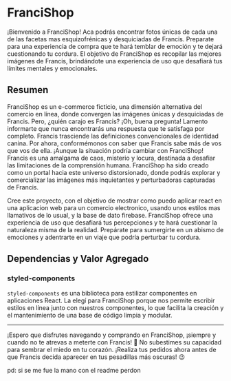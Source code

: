 # FranciShop

¡Bienvenido a FranciShop! Aca podrás encontrar fotos únicas de cada una de las facetas mas esquizofrénicas y desquiciadas de Francis. Preparate para una experiencia de compra que te hará temblar de emoción y te dejará cuestionando tu cordura. El objetivo de FranciShop es recopilar las mejores imágenes de Francis, brindándote una experiencia de uso que desafiará tus límites mentales y emocionales.

## Resumen

FranciShop es un e-commerce ficticio, una dimensión alternativa del comercio en línea, donde convergen las imágenes únicas y desquiciadas de Francis. Pero, ¿quién carajo es Francis? ¡Oh, buena pregunta! Lamento informarte que nunca encontrarás una respuesta que te satisfaga por completo. Francis trasciende las definiciones convencionales de identidad canina. Por ahora, conformémonos con saber que Francis sabe más de vos que vos de ella. ¡Aunque la situación podría cambiar con FranciShop! Francis es una amalgama de caos, misterio y locura, destinada a desafiar las limitaciones de la comprensión humana. FranciShop ha sido creado como un portal hacia este universo distorsionado, donde podrás explorar y comercializar las imágenes más inquietantes y perturbadoras capturadas de Francis.

Cree este proyecto, con el objetivo de mostrar como puedo aplicar react en una aplicacion web para un comercio electronico, usando unos estilos mas llamativos de lo usual, y la base de dato firebase. FranciShop ofrece una experiencia de uso que desafiará tus percepciones y te hará cuestionar la naturaleza misma de la realidad. Prepárate para sumergirte en un abismo de emociones y adentrarte en un viaje que podría perturbar tu cordura.

## Dependencias y Valor Agregado

### styled-components
`styled-components` es una biblioteca para estilizar componentes en aplicaciones React. La elegí para FranciShop porque nos permite escribir estilos en línea junto con nuestros componentes, lo que facilita la creación y el mantenimiento de una base de código limpia y modular.

---
¡Espero que disfrutes navegando y comprando en FranciShop, ¡siempre y cuando no te atrevas a meterte con Francis! 🐶 No subestimes su capacidad para sembrar el miedo en tu corazón. ¡Realiza tus pedidos ahora antes de que Francis decida aparecer en tus pesadillas más oscuras! 😉


pd: si se me fue la mano con el readme perdon
